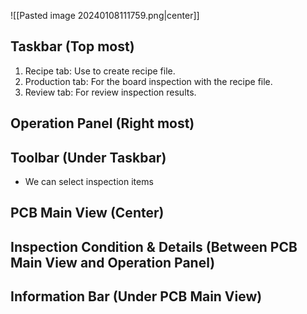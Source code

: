 ![[Pasted image 20240108111759.png|center]]
## Taskbar (Top most)
1. Recipe tab: Use to create recipe file.
2. Production tab: For the board inspection with the recipe file.
3. Review tab: For review inspection results.
## Operation Panel (Right most)
## Toolbar (Under Taskbar)
- We can select inspection items
## PCB Main View (Center)
## Inspection Condition & Details (Between PCB Main View and Operation Panel)
## Information Bar (Under PCB Main View)